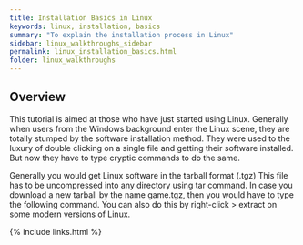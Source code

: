 ```yaml
---
title: Installation Basics in Linux
keywords: linux, installation, basics
summary: "To explain the installation process in Linux"
sidebar: linux_walkthroughs_sidebar
permalink: linux_installation_basics.html
folder: linux_walkthroughs
---
```


## Overview

This  tutorial is aimed at those who have just started using Linux. Generally when users from the Windows background enter the Linux scene, they are totally stumped by the software installation method. They were used to the luxury of double clicking on a single file and getting their software installed. But now they have to type cryptic commands to do the same.

Generally you would get Linux software in the tarball format (.tgz) This file has to be uncompressed into any directory using tar command. In case you download a new tarball by the name game.tgz, then you would have to type the following command. You can also do this by right-click > extract on some modern versions of Linux.

{% include links.html %}
